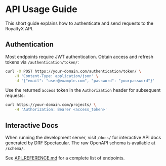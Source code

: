 # API Usage Guide

This short guide explains how to authenticate and send requests to the RoyaltyX API.

## Authentication

Most endpoints require JWT authentication. Obtain access and refresh tokens via `/authentication/token/`:

```bash
curl -X POST https://your-domain.com/authentication/token/ \
    -H 'Content-Type: application/json' \
    -d '{"email": "user@example.com", "password": "yourpassword"}'
```

Use the returned `access` token in the `Authorization` header for subsequent requests:

```bash
curl https://your-domain.com/projects/ \
    -H 'Authorization: Bearer <access_token>'
```

## Interactive Docs

When running the development server, visit `/docs/` for interactive API docs generated by DRF Spectacular. The raw OpenAPI schema is available at `/schema/`.

See [API_REFERENCE.md](API_REFERENCE.md) for a complete list of endpoints.
